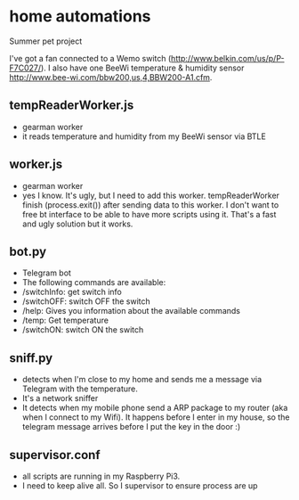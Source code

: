 # home automations
Summer pet project

I've got a fan connected to a Wemo switch (http://www.belkin.com/us/p/P-F7C027/).
I also have one BeeWi temperature & humidity sensor http://www.bee-wi.com/bbw200,us,4,BBW200-A1.cfm.

## tempReaderWorker.js
* gearman worker
* it reads temperature and humidity from my BeeWi sensor via BTLE

## worker.js
* gearman worker
* yes I know. It's ugly, but I need to add this worker. tempReaderWorker finish (process.exit()) after sending data to this worker. I don't want to free bt interface to be able to have more scripts using it. That's a fast and ugly solution but it works.

## bot.py
* Telegram bot
* The following commands are available:
 * /switchInfo: get switch info
 * /switchOFF: switch OFF the switch
 * /help: Gives you information about the available commands
 * /temp: Get temperature
 * /switchON: switch ON the switch

## sniff.py
* detects when I'm close to my home and sends me a message via Telegram with the temperature.
* It's a network sniffer
* It detects when my mobile phone send a ARP package to my router (aka when I connect to my Wifi). It happens before I enter in my house, so the telegram message arrives before I put the key in the door :)

## supervisor.conf
* all scripts are running in my Raspberry Pi3.
* I need to keep alive all. So I supervisor to ensure process are up
